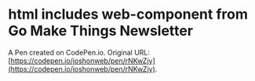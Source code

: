 # html includes web-component from Go Make Things Newsletter

A Pen created on CodePen.io. Original URL: [https://codepen.io/joshonweb/pen/rNKwZjy](https://codepen.io/joshonweb/pen/rNKwZjy).

